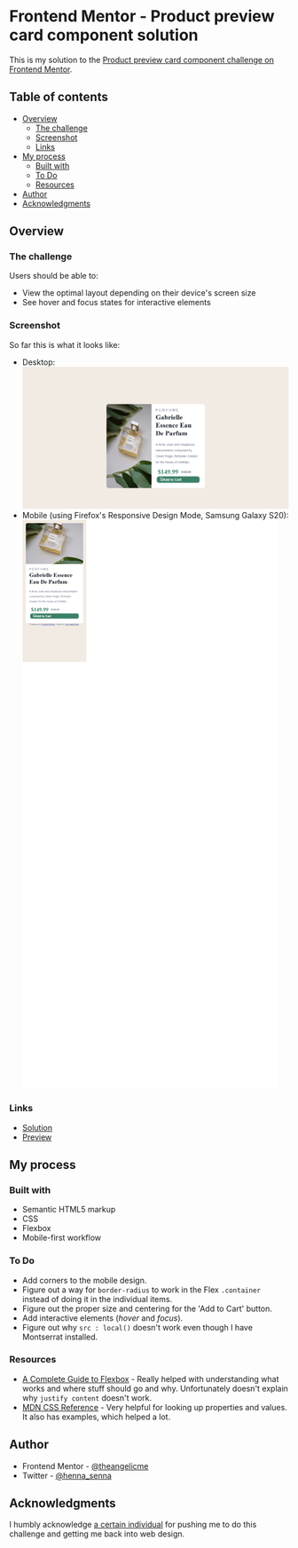 # Frontend Mentor - Product preview card component solution

This is my solution to the [Product preview card component challenge on Frontend Mentor](https://www.frontendmentor.io/challenges/product-preview-card-component-GO7UmttRfa).

## Table of contents

- [Overview](#overview)
  - [The challenge](#the-challenge)
  - [Screenshot](#screenshot)
  - [Links](#links)
- [My process](#my-process)
  - [Built with](#built-with)
  - [To Do](#to-do)
  - [Resources](#resources)
- [Author](#author)
- [Acknowledgments](#acknowledgments)

## Overview

### The challenge

Users should be able to:

- View the optimal layout depending on their device's screen size
- See hover and focus states for interactive elements

### Screenshot

So far this is what it looks like:

- Desktop: ![](./images/desktop-screenshot.png)
- Mobile (using Firefox's Responsive Design Mode, Samsung Galaxy S20): ![](./images/mobile-screenshot.png)
### Links

- [Solution](https://github.com/hennaoh/responsive-website-example)
- [Preview](https://hennaoh.github.io/responsive-website-example/)

## My process

### Built with

- Semantic HTML5 markup
- CSS
- Flexbox
- Mobile-first workflow


### To Do

- Add corners to the mobile design.
- Figure out a way for `border-radius` to work in the Flex `.container` instead of doing it in the individual items.
- Figure out the proper size and centering for the 'Add to Cart' button.
- Add interactive elements (_hover_ and _focus_).
- Figure out why `src : local()` doesn't work even though I have Montserrat installed.


### Resources

- [A Complete Guide to Flexbox](https://www.css-tricks.com/snippets/css/a-guide-to-flexbox) - Really helped with understanding what works and where stuff should go and why. Unfortunately doesn't explain why `justify content` doesn't work.
- [MDN CSS Reference](https://developer.mozilla.org/en-US/docs/Web/CSS/Reference) - Very helpful for looking up properties and values. It also has examples, which helped a lot. 


## Author

- Frontend Mentor - [@theangelicme](https://www.frontendmentor.io/profile/theangelicme)
- Twitter - [@henna_senna](https://www.twitter.com/henna_senna)

## Acknowledgments

I humbly acknowledge [a certain individual](https://github.com/tundeonii) for pushing me to do this challenge and getting me back into web design.

